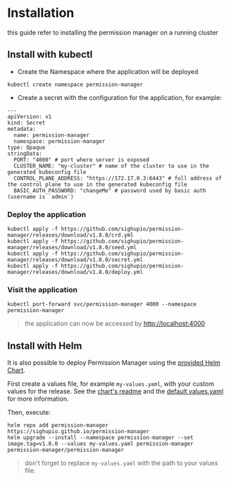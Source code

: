 # Installation

this guide refer to installing the permission manager on a running cluster

## Install with kubectl

- Create the Namespace where the application will be deployed

``` shell
kubectl create namespace permission-manager
```

- Create a secret with the configuration for the application, for example:

``` shell
---
apiVersion: v1
kind: Secret
metadata:
  name: permission-manager
  namespace: permission-manager
type: Opaque
stringData:
  PORT: "4000" # port where server is exposed
  CLUSTER_NAME: "my-cluster" # name of the cluster to use in the generated kubeconfig file
  CONTROL_PLANE_ADDRESS: "https://172.17.0.3:6443" # full address of the control plane to use in the generated kubeconfig file
  BASIC_AUTH_PASSWORD: "changeMe" # password used by basic auth (username is `admin`)
```

### Deploy the application

``` shell
kubectl apply -f https://github.com/sighupio/permission-manager/releases/download/v1.8.0/crd.yml
kubectl apply -f https://github.com/sighupio/permission-manager/releases/download/v1.8.0/seed.yml
kubectl apply -f https://github.com/sighupio/permission-manager/releases/download/v1.8.0/secret.yml
kubectl apply -f https://github.com/sighupio/permission-manager/releases/download/v1.8.0/deploy.yml
```

### Visit the application

`kubectl port-forward svc/permission-manager 4000 --namespace permission-manager`

> the application can now be accessed by <http://localhost:4000>

## Install with Helm

It is also possible to deploy Permission Manager using the [provided Helm Chart](/helm_chart).

First create a values file, for example `my-values.yaml`, with your custom values for the release. See the [chart's readme](/helm_chart/README.md) and the [default values.yaml](/helm_chart/values.yaml) for more information.

Then, execute:

``` shell
helm repo add permission-manager https://sighupio.github.io/permission-manager
helm upgrade --install --namespace permission-manager --set image.tag=v1.8.0 --values my-values.yaml permission-manager permission-manager/permission-manager
```

> don't forget to replace `my-values.yaml` with the path to your values file.
